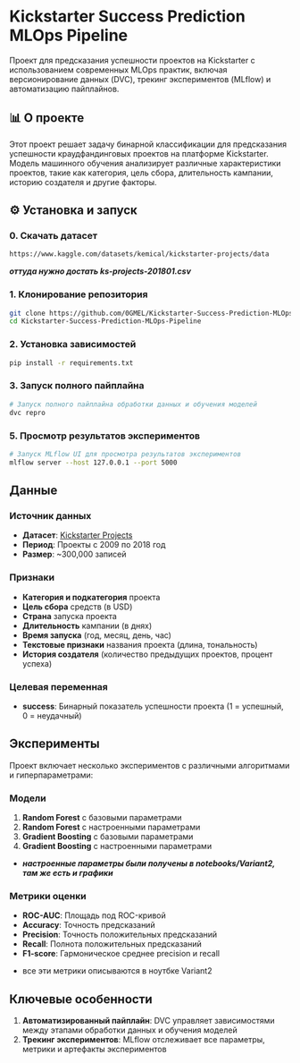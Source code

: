 # Kickstarter Success Prediction MLOps Pipeline
Проект для предсказания успешности проектов на Kickstarter с использованием современных MLOps практик, включая версионирование данных (DVC), трекинг экспериментов (MLflow) и автоматизацию пайплайнов.

## 📊 О проекте
Этот проект решает задачу бинарной классификации для предсказания успешности краудфандинговых проектов на платформе Kickstarter. Модель машинного обучения анализирует различные характеристики проектов, такие как категория, цель сбора, длительность кампании, историю создателя и другие факторы.

## ⚙️ Установка и запуск

### 0. Скачать датасет 

``` bash
https://www.kaggle.com/datasets/kemical/kickstarter-projects/data
```
<i><b>оттуда нужно достать ks-projects-201801.csv</b></i>

### 1. Клонирование репозитория

```bash
git clone https://github.com/0GMEL/Kickstarter-Success-Prediction-MLOps-Pipeline.git
cd Kickstarter-Success-Prediction-MLOps-Pipeline
```

### 2. Установка зависимостей

```bash
pip install -r requirements.txt
```

### 3. Запуск полного пайплайна

```bash
# Запуск полного пайплайна обработки данных и обучения моделей
dvc repro
```

### 5. Просмотр результатов экспериментов

```bash
# Запуск MLflow UI для просмотра результатов экспериментов
mlflow server --host 127.0.0.1 --port 5000
```


## Данные

### Источник данных
- **Датасет**: [Kickstarter Projects](https://www.kaggle.com/kemical/kickstarter-projects)
- **Период**: Проекты с 2009 по 2018 год
- **Размер**: ~300,000 записей

### Признаки
- **Категория и подкатегория** проекта
- **Цель сбора** средств (в USD)
- **Страна** запуска проекта
- **Длительность** кампании (в днях)
- **Время запуска** (год, месяц, день, час)
- **Текстовые признаки** названия проекта (длина, тональность)
- **История создателя** (количество предыдущих проектов, процент успеха)

### Целевая переменная
- **success**: Бинарный показатель успешности проекта (1 = успешный, 0 = неудачный)

## Эксперименты

Проект включает несколько экспериментов с различными алгоритмами и гиперпараметрами:

### Модели
1. **Random Forest** с базовыми параметрами
2. **Random Forest** с настроенными параметрами
3. **Gradient Boosting** с базовыми параметрами  
4. **Gradient Boosting** с настроенными параметрами
- <i><b>настроенные параметры были получены в notebooks/Variant2, там же есть и графики</b></i>

### Метрики оценки
- **ROC-AUC**: Площадь под ROC-кривой
- **Accuracy**: Точность предсказаний
- **Precision**: Точность положительных предсказаний
- **Recall**: Полнота положительных предсказаний
- **F1-score**: Гармоническое среднее precision и recall
* все эти метрики описываются в ноутбке Variant2

## Ключевые особенности

1. **Автоматизированный пайплайн**: DVC управляет зависимостями между этапами обработки данных и обучения моделей
2. **Трекинг экспериментов**: MLflow отслеживает все параметры, метрики и артефакты экспериментов

